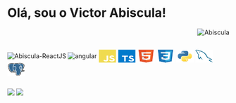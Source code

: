 <h1>Olá, sou o Victor Abiscula!</h1>

 <p align="right"> <img src="https://komarev.com/ghpvc/?username=Abiscula&label=Profile%20views&color=877657&style=flat" alt="Abiscula" /></p>
<!-- 
 <div>
  <a href="https://github.com/Abiscula">
  <img align="top" height="200em" src="https://github-readme-stats.vercel.app/api?username=Abiscula&show_icons=true&theme=onedark&include_all_commits=true&count_private=true"/>
  <img height="250em" src="https://github-readme-stats.vercel.app/api/top-langs?username=Abiscula&_count=16&theme=onedark"/>
</div> -->

<div style="display: inline_block"><br>
 
 
  <img align="center" alt="Abiscula-ReactJS" width="40" height="30"           src="https://camo.githubusercontent.com/5c92eeb467fd5d2b1ef1c560e3c3c2f758a8d4e03a8136bda7b41a2d3d4a1b59/68747470733a2f2f72656163746e61746976652e6465762f696d672f6865616465725f6c6f676f2e737667" alt="Abiscula-ReactJS" width="40" height="30" style="max-width: 100%;">
 <img align="center" src="https://angular.io/assets/images/logos/angular/angular.svg" alt="angular" width="40" height="40" >
  <img align="center" alt="Abiscula-JS" height="30" width="40" src="https://raw.githubusercontent.com/devicons/devicon/master/icons/javascript/javascript-plain.svg">
  <img align="center" alt="Abiscula-TS" height="30" width="40" src="https://raw.githubusercontent.com/devicons/devicon/master/icons/typescript/typescript-plain.svg">
  <img align="center" alt="Abiscula-HTML" height="30" width="40" src="https://raw.githubusercontent.com/devicons/devicon/master/icons/html5/html5-original.svg">
  <img align="center" alt="Abiscula-CSS" height="30" width="40" src="https://raw.githubusercontent.com/devicons/devicon/master/icons/css3/css3-original.svg">
  <img align="center" alt="Abiscula-PYTHON" height="30" width="40" src="https://raw.githubusercontent.com/devicons/devicon/master/icons/python/python-original.svg">
  <img align="center" alt="Abiscula-MYSQL" height="30" width="40" src="https://raw.githubusercontent.com/devicons/devicon/master/icons/mysql/mysql-original.svg">
  <img align="center" alt="Abiscula-PSQL" height="30" width="40" src="https://raw.githubusercontent.com/devicons/devicon/master/icons/postgresql/postgresql-original.svg">
</div>

  
  ## 
 
<div> 
    <a href="https://www.instagram.com/kenpxz/" target="_blank"><img src="https://img.shields.io/badge/-Instagram-%23E4405F?style=for-the-badge&logo=instagram&logoColor=white" target="_blank"></a>
    <a href="https://www.linkedin.com/in/abiscula/" target="_blank"><img src="https://img.shields.io/badge/-LinkedIn-%230077B5?style=for-the-badge&logo=linkedin&logoColor=white" target="_blank"></a> 
</div>
